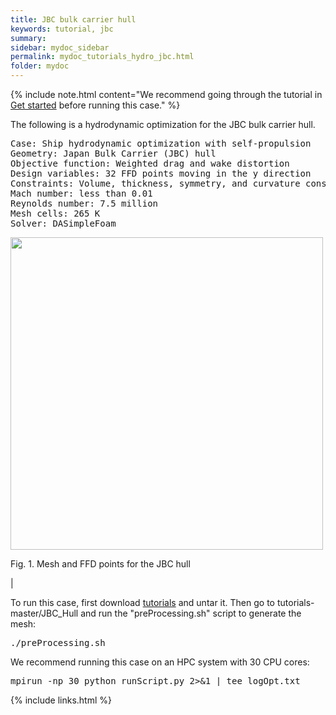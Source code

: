 ```yaml
---
title: JBC bulk carrier hull
keywords: tutorial, jbc
summary: 
sidebar: mydoc_sidebar
permalink: mydoc_tutorials_hydro_jbc.html
folder: mydoc
---
```


{% include note.html content="We recommend going through the tutorial in [Get started](mydoc_get_started_download_docker.html) before running this case." %}

The following is a hydrodynamic optimization for the JBC bulk carrier hull.

<pre>
Case: Ship hydrodynamic optimization with self-propulsion
Geometry: Japan Bulk Carrier (JBC) hull
Objective function: Weighted drag and wake distortion
Design variables: 32 FFD points moving in the y direction
Constraints: Volume, thickness, symmetry, and curvature constraints (total number: 83)
Mach number: less than 0.01
Reynolds number: 7.5 million
Mesh cells: 265 K
Solver: DASimpleFoam
</pre>

<img src="{{ site.url }}{{ site.baseurl }}/images/tutorials/JBC_FFD.png" width="500" />

Fig. 1. Mesh and FFD points for the JBC hull

|

To run this case, first download [tutorials](https://github.com/DAFoam/tutorials/archive/master.tar.gz) and untar it. Then go to tutorials-master/JBC_Hull and run the "preProcessing.sh" script to generate the mesh:

<pre>
./preProcessing.sh
</pre>

We recommend running this case on an HPC system with 30 CPU cores:

<pre>
mpirun -np 30 python runScript.py 2>&1 | tee logOpt.txt
</pre>

{% include links.html %}
